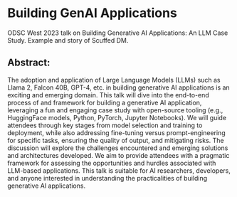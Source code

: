 # Building GenAI Applications
ODSC West 2023 talk on Building Generative AI Applications: An LLM Case Study. Example and story of Scuffed DM.

## Abstract: 

The adoption and application of Large Language Models (LLMs) such as Llama 2, Falcon 40B, GPT-4, etc. in building generative AI applications is an exciting and emerging domain. This talk will dive into the end-to-end process of and framework for building a generative AI application, leveraging a fun and engaging case study with open-source tooling (e.g., HuggingFace models, Python, PyTorch, Jupyter Notebooks). We will guide attendees through key stages from model selection and training to deployment, while also addressing fine-tuning versus prompt-engineering for specific tasks, ensuring the quality of output, and mitigating risks. The discussion will explore the challenges encountered and emerging solutions and architectures developed. We aim to provide attendees with a pragmatic framework for assessing the opportunities and hurdles associated with LLM-based applications. This talk is suitable for AI researchers, developers, and anyone interested in understanding the practicalities of building generative AI applications.
